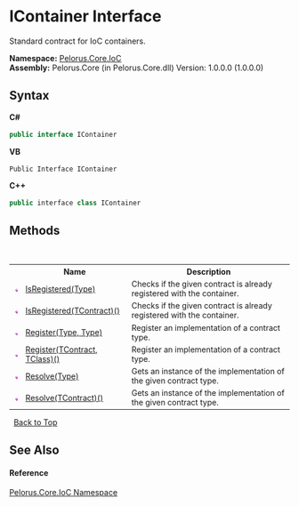 # IContainer Interface
 

Standard contract for IoC containers.

**Namespace:**&nbsp;<a href="D77506BC">Pelorus.Core.IoC</a><br />**Assembly:**&nbsp;Pelorus.Core (in Pelorus.Core.dll) Version: 1.0.0.0 (1.0.0.0)

## Syntax

**C#**<br />
``` C#
public interface IContainer
```

**VB**<br />
``` VB
Public Interface IContainer
```

**C++**<br />
``` C++
public interface class IContainer
```


## Methods
&nbsp;<table><tr><th></th><th>Name</th><th>Description</th></tr><tr><td>![Public method](media/pubmethod.gif "Public method")</td><td><a href="A7BB745F">IsRegistered(Type)</a></td><td>
Checks if the given contract is already registered with the container.</td></tr><tr><td>![Public method](media/pubmethod.gif "Public method")</td><td><a href="920B21">IsRegistered(TContract)()</a></td><td>
Checks if the given contract is already registered with the container.</td></tr><tr><td>![Public method](media/pubmethod.gif "Public method")</td><td><a href="3656E880">Register(Type, Type)</a></td><td>
Register an implementation of a contract type.</td></tr><tr><td>![Public method](media/pubmethod.gif "Public method")</td><td><a href="6ACD1A0F">Register(TContract, TClass)()</a></td><td>
Register an implementation of a contract type.</td></tr><tr><td>![Public method](media/pubmethod.gif "Public method")</td><td><a href="238EE863">Resolve(Type)</a></td><td>
Gets an instance of the implementation of the given contract type.</td></tr><tr><td>![Public method](media/pubmethod.gif "Public method")</td><td><a href="24DCBC31">Resolve(TContract)()</a></td><td>
Gets an instance of the implementation of the given contract type.</td></tr></table>&nbsp;
<a href="#icontainer-interface">Back to Top</a>

## See Also


#### Reference
<a href="D77506BC">Pelorus.Core.IoC Namespace</a><br />